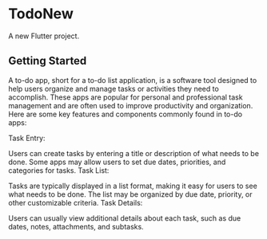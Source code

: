 # TodoNew

A new Flutter project.

## Getting Started


A to-do app, short for a to-do list application, is a software tool designed to help users organize and manage tasks or activities they need to accomplish. These apps are popular for personal and professional task management and are often used to improve productivity and organization. Here are some key features and components commonly found in to-do apps:

Task Entry:

Users can create tasks by entering a title or description of what needs to be done.
Some apps may allow users to set due dates, priorities, and categories for tasks.
Task List:

Tasks are typically displayed in a list format, making it easy for users to see what needs to be done.
The list may be organized by due date, priority, or other customizable criteria.
Task Details:

Users can usually view additional details about each task, such as due dates, notes, attachments, and subtasks.
